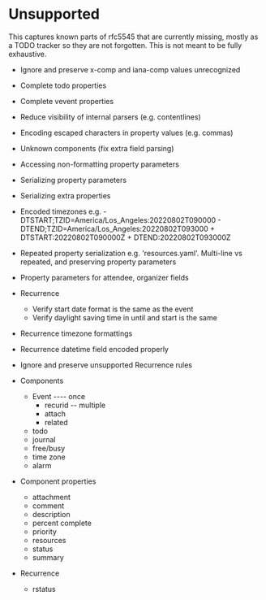 # Unsupported

This captures known parts of rfc5545 that are currently missing, mostly as a
TODO tracker so they are not forgotten. This is not meant to be fully exhaustive.

- Ignore and preserve x-comp and iana-comp values unrecognized
- Complete todo properties
- Complete vevent properties
- Reduce visibility of internal parsers (e.g. contentlines)
- Encoding escaped characters in property values (e.g. commas)
- Unknown components (fix extra field parsing)
- Accessing non-formatting property parameters
- Serializing property parameters
- Serializing extra properties
- Encoded timezones e.g.
        - DTSTART;TZID=America/Los_Angeles:20220802T090000
        - DTEND;TZID=America/Los_Angeles:20220802T093000
        + DTSTART:20220802T090000Z
        + DTEND:20220802T093000Z
- Repeated property serialization e.g. 'resources.yaml'. Multi-line vs repeated, and preserving property parameters
- Property parameters for attendee, organizer fields
- Recurrence
  - Verify start date format is the same as the event
  - Verify daylight saving time in until and start is the same
- Recurrence timezone formattings
- Recurrence datetime field encoded properly
- Ignore and preserve unsupported Recurrence rules

- Components
  - Event
    ---- once
    - recurid
    -- multiple
    - attach
    - related
  - todo
  - journal
  - free/busy
  - time zone
  - alarm

- Component properties
  - attachment
  - comment
  - description
  - percent complete
  - priority
  - resources
  - status
  - summary

- Recurrence
  - rstatus
